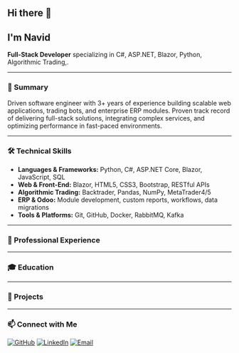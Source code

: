 ## Hi there 👋

## I'm Navid

**Full-Stack Developer** specializing in C#, ASP.NET, Blazor, Python, Algorithmic Trading,.

---

### 📄 Summary

Driven software engineer with 3+ years of experience building scalable web applications, trading bots, and enterprise ERP modules. Proven track record of delivering full-stack solutions, integrating complex services, and optimizing performance in fast-paced environments.

---

### 🛠️ Technical Skills

* **Languages & Frameworks:** Python, C#, ASP.NET Core, Blazor, JavaScript, SQL
* **Web & Front-End:** Blazor, HTML5, CSS3, Bootstrap, RESTful APIs
* **Algorithmic Trading:** Backtrader, Pandas, NumPy, MetaTrader4/5
* **ERP & Odoo:** Module development, custom reports, workflows, data migrations
* **Tools & Platforms:** Git, GitHub, Docker, RabbitMQ, Kafka

---

### 💼 Professional Experience


---

### 🎓 Education


---

### 📂 Projects


---

### 📫 Connect with Me

[![GitHub](https://img.shields.io/badge/GitHub-Navid--Alipour--96-181717?style=flat&logo=github)](https://github.com/Navid-Alipour-96)
[![LinkedIn](https://img.shields.io/badge/LinkedIn-navid--alipour--dev-0A66C2?style=flat&logo=linkedin&logoColor=white)](https://www.linkedin.com/in/navid-alipour-dev)
[![Email](https://img.shields.io/badge/Email-navid.alipour96%40gmail.com-D14836?style=flat&logo=gmail&logoColor=white)](mailto:navid.alipour96@gmail.com)

<!--
**Navid-Alipour-96/Navid-Alipour-96** is a ✨ _special_ ✨ repository because its `README.md` (this file) appears on your GitHub profile.

Here are some ideas to get you started:

- 🔭 I’m currently working on ...
- 🌱 I’m currently learning ...
- 👯 I’m looking to collaborate on ...
- 🤔 I’m looking for help with ...
- 💬 Ask me about ...
- 📫 How to reach me: ...
- 😄 Pronouns: ...
- ⚡ Fun fact: ...
-->
